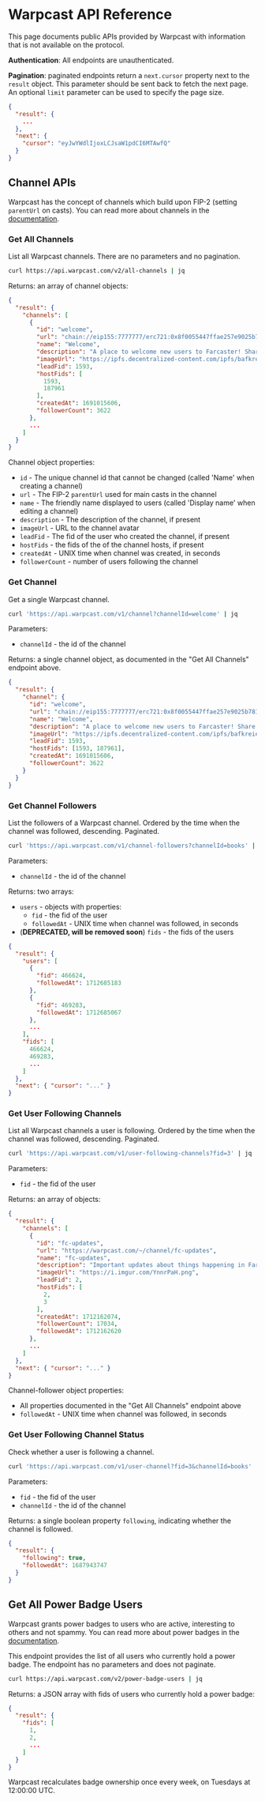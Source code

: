 # Warpcast API Reference

This page documents public APIs provided by Warpcast with information that is not available on the protocol.

**Authentication**: All endpoints are unauthenticated.

**Pagination**: paginated endpoints return a `next.cursor` property next to the `result` object. This parameter should be sent
back to fetch the next page. An optional `limit` parameter can be used to specify the page size.

```json
{
  "result": {
    ...
  },
  "next": {
    "cursor": "eyJwYWdlIjoxLCJsaW1pdCI6MTAwfQ"
  }
}
```

## Channel APIs

Warpcast has the concept of channels which build upon FIP-2 (setting `parentUrl` on casts). You can read more
about channels in the [documentation](https://www.notion.so/warpcast/Channels-4f249d22575348a5a0488b5d86f0dd1c?pvs=4).

### Get All Channels

List all Warpcast channels. There are no parameters and no pagination.

```bash
curl https://api.warpcast.com/v2/all-channels | jq
```

Returns: an array of channel objects:

```json
{
  "result": {
    "channels": [
      {
        "id": "welcome",
        "url": "chain://eip155:7777777/erc721:0x8f0055447ffae257e9025b781643127ca604baaa",
        "name": "Welcome",
        "description": "A place to welcome new users to Farcaster! Share how you know each other, tag folks that should meet them, and add a photo or two!",
        "imageUrl": "https://ipfs.decentralized-content.com/ipfs/bafkreieraqfkny7bttxd7h7kmnz6zy76vutst3qbjgjxsjnvrw7z3i2n7i",
        "leadFid": 1593,
        "hostFids": [
          1593,
          187961
        ],
        "createdAt": 1691015606,
        "followerCount": 3622
      },
      ...
    ]
  }
}
```

Channel object properties:

- `id` - The unique channel id that cannot be changed (called 'Name' when creating a channel)
- `url` - The FIP-2 `parentUrl` used for main casts in the channel
- `name` - The friendly name displayed to users (called 'Display name' when editing a channel)
- `description` - The description of the channel, if present
- `imageUrl` - URL to the channel avatar
- `leadFid` - The fid of the user who created the channel, if present
- `hostFids` - the fids of the of the channel hosts, if present
- `createdAt` - UNIX time when channel was created, in seconds
- `followerCount` - number of users following the channel

### Get Channel

Get a single Warpcast channel.

```bash
curl 'https://api.warpcast.com/v1/channel?channelId=welcome' | jq
```

Parameters:

- `channelId` - the id of the channel

Returns: a single channel object, as documented in the "Get All Channels" endpoint above.

```json
{
  "result": {
    "channel": {
      "id": "welcome",
      "url": "chain://eip155:7777777/erc721:0x8f0055447ffae257e9025b781643127ca604baaa",
      "name": "Welcome",
      "description": "A place to welcome new users to Farcaster! Share how you know each other, tag folks that should meet them, and add a photo or two!",
      "imageUrl": "https://ipfs.decentralized-content.com/ipfs/bafkreieraqfkny7bttxd7h7kmnz6zy76vutst3qbjgjxsjnvrw7z3i2n7i",
      "leadFid": 1593,
      "hostFids": [1593, 187961],
      "createdAt": 1691015606,
      "followerCount": 3622
    }
  }
}
```

### Get Channel Followers

List the followers of a Warpcast channel. Ordered by the time when the channel was followed, descending. Paginated.

```bash
curl 'https://api.warpcast.com/v1/channel-followers?channelId=books' | jq
```

Parameters:

- `channelId` - the id of the channel

Returns: two arrays:

- `users` - objects with properties:
  - `fid` - the fid of the user
  - `followedAt` - UNIX time when channel was followed, in seconds
- (**DEPRECATED, will be removed soon**) `fids` - the fids of the users

```json
{
  "result": {
    "users": [
      {
        "fid": 466624,
        "followedAt": 1712685183
      },
      {
        "fid": 469283,
        "followedAt": 1712685067
      },
      ...
    ],
    "fids": [
      466624,
      469283,
      ...
    ]
  },
  "next": { "cursor": "..." }
}
```

### Get User Following Channels

List all Warpcast channels a user is following. Ordered by the time when the channel was followed, descending. Paginated.

```bash
curl 'https://api.warpcast.com/v1/user-following-channels?fid=3' | jq
```

Parameters:

- `fid` - the fid of the user

Returns: an array of objects:

```json
{
  "result": {
    "channels": [
      {
        "id": "fc-updates",
        "url": "https://warpcast.com/~/channel/fc-updates",
        "name": "fc-updates",
        "description": "Important updates about things happening in Farcaster",
        "imageUrl": "https://i.imgur.com/YnnrPaH.png",
        "leadFid": 2,
        "hostFids": [
          2,
          3
        ],
        "createdAt": 1712162074,
        "followerCount": 17034,
        "followedAt": 1712162620
      },
      ...
    ]
  },
  "next": { "cursor": "..." }
}
```

Channel-follower object properties:

- All properties documented in the "Get All Channels" endpoint above
- `followedAt` - UNIX time when channel was followed, in seconds

### Get User Following Channel Status

Check whether a user is following a channel.

```bash
curl 'https://api.warpcast.com/v1/user-channel?fid=3&channelId=books' | jq
```

Parameters:

- `fid` - the fid of the user
- `channelId` - the id of the channel

Returns: a single boolean property `following`, indicating whether the channel is followed.

```json
{
  "result": {
    "following": true,
    "followedAt": 1687943747
  }
}
```

## Get All Power Badge Users

Warpcast grants power badges to users who are active, interesting to others and not spammy.
You can read more about power badges in the [documentation](https://warpcast.notion.site/Power-Badge-d81fea2e953e4dafae7c85295ffaf3ae).

This endpoint provides the list of all users who currently hold a power badge. The endpoint has no parameters and does not paginate.

```bash
curl https://api.warpcast.com/v2/power-badge-users | jq
```

Returns: a JSON array with fids of users who currently hold a power badge:

```json
{
  "result": {
    "fids": [
      1,
      2,
      ...
    ]
  }
}
```

Warpcast recalculates badge ownership once every week, on Tuesdays at 12:00:00 UTC.
